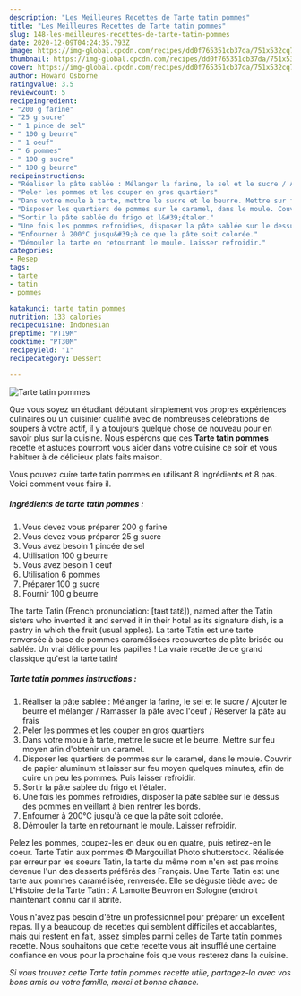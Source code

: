 ```yaml
---
description: "Les Meilleures Recettes de Tarte tatin pommes"
title: "Les Meilleures Recettes de Tarte tatin pommes"
slug: 148-les-meilleures-recettes-de-tarte-tatin-pommes
date: 2020-12-09T04:24:35.793Z
image: https://img-global.cpcdn.com/recipes/dd0f765351cb37da/751x532cq70/tarte-tatin-pommes-photo-principale-de-la-recette.jpg
thumbnail: https://img-global.cpcdn.com/recipes/dd0f765351cb37da/751x532cq70/tarte-tatin-pommes-photo-principale-de-la-recette.jpg
cover: https://img-global.cpcdn.com/recipes/dd0f765351cb37da/751x532cq70/tarte-tatin-pommes-photo-principale-de-la-recette.jpg
author: Howard Osborne
ratingvalue: 3.5
reviewcount: 5
recipeingredient:
- "200 g farine"
- "25 g sucre"
- " 1 pince de sel"
- " 100 g beurre"
- " 1 oeuf"
- " 6 pommes"
- " 100 g sucre"
- " 100 g beurre"
recipeinstructions:
- "Réaliser la pâte sablée : Mélanger la farine, le sel et le sucre / Ajouter le beurre et mélanger / Ramasser la pâte avec l&#39;oeuf / Réserver la pâte au frais"
- "Peler les pommes et les couper en gros quartiers"
- "Dans votre moule à tarte, mettre le sucre et le beurre. Mettre sur feu moyen afin d&#39;obtenir un caramel."
- "Disposer les quartiers de pommes sur le caramel, dans le moule. Couvrir de papier aluminum et laisser sur feu moyen quelques minutes, afin de cuire un peu les pommes. Puis laisser refroidir."
- "Sortir la pâte sablée du frigo et l&#39;étaler."
- "Une fois les pommes refroidies, disposer la pâte sablée sur le dessus des pommes en veillant à bien rentrer les bords."
- "Enfourner à 200°C jusqu&#39;à ce que la pâte soit colorée."
- "Démouler la tarte en retournant le moule. Laisser refroidir."
categories:
- Resep
tags:
- tarte
- tatin
- pommes

katakunci: tarte tatin pommes 
nutrition: 133 calories
recipecuisine: Indonesian
preptime: "PT19M"
cooktime: "PT30M"
recipeyield: "1"
recipecategory: Dessert

---
```



![Tarte tatin pommes](https://img-global.cpcdn.com/recipes/dd0f765351cb37da/751x532cq70/tarte-tatin-pommes-photo-principale-de-la-recette.jpg)

Que vous soyez un étudiant débutant simplement vos propres expériences culinaires ou un cuisinier qualifié avec de nombreuses célébrations de soupers à votre actif, il y a toujours quelque chose de nouveau pour en savoir plus sur la cuisine. Nous espérons que ces <strong> Tarte tatin pommes </strong> recette et astuces pourront vous aider dans votre cuisine ce soir et vous habituer à de délicieux plats faits maison.

<!--inarticleads1-->

Vous pouvez cuire tarte tatin pommes en utilisant 8 Ingrédients et 8 pas. Voici comment vous faire il.

##### Ingrédients de tarte tatin pommes :

1. Vous devez vous préparer 200 g farine
1. Vous devez vous préparer 25 g sucre
1. Vous avez besoin  1 pincée de sel
1. Utilisation  100 g beurre
1. Vous avez besoin  1 oeuf
1. Utilisation  6 pommes
1. Préparer  100 g sucre
1. Fournir  100 g beurre


The tarte Tatin (French pronunciation: [taʁt tatɛ̃]), named after the Tatin sisters who invented it and served it in their hotel as its signature dish, is a pastry in which the fruit (usual apples). La tarte Tatin est une tarte renversée à base de pommes caramélisées recouvertes de pâte brisée ou sablée. Un vrai délice pour les papilles ! La vraie recette de ce grand classique qu&#39;est la tarte tatin! 

<!--inarticleads2-->

##### Tarte tatin pommes instructions :

1. Réaliser la pâte sablée : Mélanger la farine, le sel et le sucre / Ajouter le beurre et mélanger / Ramasser la pâte avec l&#39;oeuf / Réserver la pâte au frais
1. Peler les pommes et les couper en gros quartiers
1. Dans votre moule à tarte, mettre le sucre et le beurre. Mettre sur feu moyen afin d&#39;obtenir un caramel.
1. Disposer les quartiers de pommes sur le caramel, dans le moule. Couvrir de papier aluminum et laisser sur feu moyen quelques minutes, afin de cuire un peu les pommes. Puis laisser refroidir.
1. Sortir la pâte sablée du frigo et l&#39;étaler.
1. Une fois les pommes refroidies, disposer la pâte sablée sur le dessus des pommes en veillant à bien rentrer les bords.
1. Enfourner à 200°C jusqu&#39;à ce que la pâte soit colorée.
1. Démouler la tarte en retournant le moule. Laisser refroidir.


Pelez les pommes, coupez-les en deux ou en quatre, puis retirez-en le coeur. Tarte Tatin aux pommes © Margouillat Photo shutterstock. Réalisée par erreur par les soeurs Tatin, la tarte du même nom n&#39;en est pas moins devenue l&#39;un des desserts préférés des Français. Une Tarte Tatin est une tarte aux pommes caramélisée, renversée. Elle se déguste tiède avec de L&#39;Histoire de la Tarte Tatin : A Lamotte Beuvron en Sologne (endroit maintenant connu car il abrite. 

<!--inarticleads1-->

<p>
Vous n'avez pas besoin d'être un professionnel pour préparer un excellent repas. Il y a beaucoup de recettes qui semblent difficiles et accablantes, mais qui restent en fait, assez simples parmi celles de Tarte tatin pommes recette. Nous souhaitons que cette recette vous ait insufflé une certaine confiance en vous pour la prochaine fois que vous resterez dans la cuisine.
</p>

<p>
<i>Si vous trouvez cette Tarte tatin pommes recette utile, partagez-la avec vos bons amis ou votre famille, merci et bonne chance.</i>
</p>
